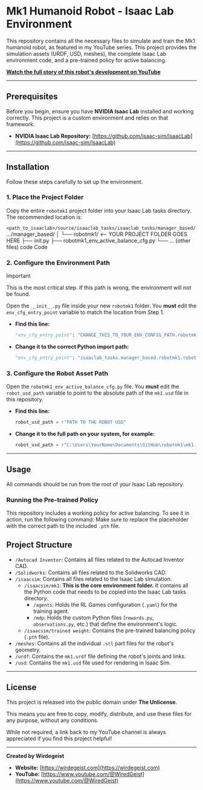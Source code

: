 # Mk1 Humanoid Robot - Isaac Lab Environment

This repository contains all the necessary files to simulate and train the Mk1 humanoid robot, as featured in my YouTube series. This project provides the simulation assets (URDF, USD, meshes), the complete Isaac Lab environment code, and a pre-trained policy for active balancing.

**[Watch the full story of this robot's development on YouTube](https://www.youtube.com/watch?v=maLKFQQSpLs)**

---

## Prerequisites

Before you begin, ensure you have **NVIDIA Isaac Lab** installed and working correctly. This project is a custom environment and relies on that framework.

*   **NVIDIA Isaac Lab Repository:** [https://github.com/isaac-sim/IsaacLab](https://github.com/isaac-sim/IsaacLab)

---

## Installation

Follow these steps carefully to set up the environment.

### 1. Place the Project Folder

Copy the entire `robotmk1` project folder into your Isaac Lab tasks directory. The recommended location is:

`<path_to_isaaclab>/source/isaaclab_tasks/isaaclab_tasks/manager_based/`
.../manager_based/
│
└── robotmk1/ <-- YOUR PROJECT FOLDER GOES HERE
├── init.py
├── robotmk1_env_active_balance_cfg.py
└── ... (other files)
code
Code
### 2. Configure the Environment Path

> [!IMPORTANT]
> This is the most critical step. If this path is wrong, the environment will not be found.

Open the `__init__.py` file inside your new `robotmk1` folder. You **must** edit the `env_cfg_entry_point` variable to match the location from Step 1.

*   **Find this line:**
    ```python
    "env_cfg_entry_point": "CHANGE_THIS_TO_YOUR_ENV_CONFIG_PATH.robotmk1_env_active_balance_cfg:RobotMk1ActiveBalanceEnvCfg",
    ```
*   **Change it to the correct Python import path:**
    ```python
    "env_cfg_entry_point": "isaaclab_tasks.manager_based.robotmk1.robotmk1_env_active_balance_cfg:RobotMk1ActiveBalanceEnvCfg",
    ```

### 3. Configure the Robot Asset Path

Open the `robotmk1_env_active_balance_cfg.py` file. You **must** edit the `robot_usd_path` variable to point to the absolute path of the `mk1.usd` file in this repository.

*   **Find this line:**
    ```python
    robot_usd_path = r"PATH TO THE ROBOT USD"
    ```
*   **Change it to the full path on your system, for example:**
    ```python
    robot_usd_path = r"C:\Users\YourName\Documents\GitHub\robotmk1\mk1.usd"
    ```

---

## Usage

All commands should be run from the root of your Isaac Lab repository.

### Running the Pre-trained Policy

This repository includes a working policy for active balancing. To see it in action, run the following command. Make sure to replace the placeholder with the correct path to the included `.pth` file.

## Project Structure

*   `/Autocad Inventor`: Contains all files related to the Autocad Inventor CAD.
*   `/Solidworks`: Contains all files related to the Solidworks CAD.
*   `/isaacsim`: Contains all files related to the Isaac Lab simulation.
    *   `/isaacsim/mk1`: **This is the core environment folder.** It contains all the Python code that needs to be copied into the Isaac Lab tasks directory.
        *   `/agents`: Holds the RL Games configuration (`.yaml`) for the training agent.
        *   `/mdp`: Holds the custom Python files (`rewards.py`, `observations.py`, etc.) that define the environment's logic.
    *   `/isaacsim/trained weight`: Contains the pre-trained balancing policy (`.pth` file).
*   `/meshes`: Contains all the individual `.stl` part files for the robot's geometry.
*   `/urdf`: Contains the `mk1.urdf` file defining the robot's joints and links.
*   `/usd`: Contains the `mk1.usd` file used for rendering in Isaac Sim.

---

## License

This project is released into the public domain under **The Unlicense**.

This means you are free to copy, modify, distribute, and use these files for any purpose, without any conditions.

While not required, a link back to my YouTube channel is always appreciated if you find this project helpful!

---

**Created by Wirdegeist**
*   **Website:** [https://wirdegeist.com](https://wirdegeist.com)
*   **YouTube:** [https://www.youtube.com/@WiredGeist](https://www.youtube.com/@WiredGeist)
